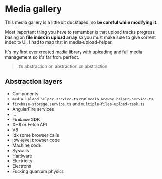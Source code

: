 # Media gallery
This media gallery is a little bit ducktaped, so ****be careful while modifying it****.

Most important thing you have to remember is that upload tracks progress basing on ****file index in upload array****
so you must make sure to give corrent index to UI. I had to map that in media-upload-helper.

It's my first ever created media library with uploading and full media management so it's far from perfect.

> It's abstraction on abstraction on abstraction

## Abstraction layers
* Components
* `media-upload-helper.service.ts` and `media-browse-helper.service.ts`
* `firebase-storage.service.ts` and `multiple-files-upload-task.ts`
* AngularFire services
* ...
* Firebase SDK
* XHR or Fetch API
* V8
* Idk some browser calls
* low-level browser code
* Machine code
* Syscalls
* Hardware
* Electricity
* Electrons
* Fucking quantum physics

